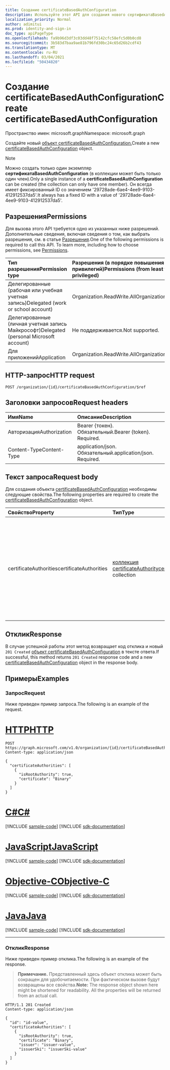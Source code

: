 ```yaml
---
title: Создание certificateBasedAuthConfiguration
description: Используйте этот API для создания нового сертификатаBasedAuthConfiguration.
localization_priority: Normal
author: adimitui
ms.prod: identity-and-sign-in
doc_type: apiPageType
ms.openlocfilehash: fa9b96d3df3c03dd48f75142cfc58efc5d0b0cd8
ms.sourcegitcommit: 3b583d7baa9ae81b796fd30bc24c65d26b2cdf43
ms.translationtype: MT
ms.contentlocale: ru-RU
ms.lasthandoff: 03/04/2021
ms.locfileid: "50434820"
---
```

# <a name="create-certificatebasedauthconfiguration"></a><span data-ttu-id="04e33-103">Создание certificateBasedAuthConfiguration</span><span class="sxs-lookup"><span data-stu-id="04e33-103">Create certificateBasedAuthConfiguration</span></span>

<span data-ttu-id="04e33-104">Пространство имен: microsoft.graph</span><span class="sxs-lookup"><span data-stu-id="04e33-104">Namespace: microsoft.graph</span></span>

<span data-ttu-id="04e33-105">Создайте новый [объект certificateBasedAuthConfiguration.](../resources/certificateBasedAuthConfiguration.md)</span><span class="sxs-lookup"><span data-stu-id="04e33-105">Create a new [certificateBasedAuthConfiguration](../resources/certificateBasedAuthConfiguration.md) object.</span></span>

> [!NOTE]
> <span data-ttu-id="04e33-106">Можно создать только один экземпляр **сертификатаBasedAuthConfiguration** (в коллекции может быть только один член).</span><span class="sxs-lookup"><span data-stu-id="04e33-106">Only a single instance of a **certificateBasedAuthConfiguration** can be created (the collection can only have one member).</span></span> <span data-ttu-id="04e33-107">Он всегда имеет фиксированный ID со значением '29728ade-6ae4-4ee9-9103-412912537da5'.</span><span class="sxs-lookup"><span data-stu-id="04e33-107">It always has a fixed ID with a value of '29728ade-6ae4-4ee9-9103-412912537da5'.</span></span>

## <a name="permissions"></a><span data-ttu-id="04e33-108">Разрешения</span><span class="sxs-lookup"><span data-stu-id="04e33-108">Permissions</span></span>

<span data-ttu-id="04e33-p102">Для вызова этого API требуется одно из указанных ниже разрешений. Дополнительные сведения, включая сведения о том, как выбрать разрешения, см. в статье [Разрешения](/graph/permissions-reference).</span><span class="sxs-lookup"><span data-stu-id="04e33-p102">One of the following permissions is required to call this API. To learn more, including how to choose permissions, see [Permissions](/graph/permissions-reference).</span></span>

| <span data-ttu-id="04e33-111">Тип разрешения</span><span class="sxs-lookup"><span data-stu-id="04e33-111">Permission type</span></span>                        | <span data-ttu-id="04e33-112">Разрешения (в порядке повышения привилегий)</span><span class="sxs-lookup"><span data-stu-id="04e33-112">Permissions (from least to most privileged)</span></span> |
|:---------------------------------------|:--------------------------------------------|
| <span data-ttu-id="04e33-113">Делегированные (рабочая или учебная учетная запись)</span><span class="sxs-lookup"><span data-stu-id="04e33-113">Delegated (work or school account)</span></span>     | <span data-ttu-id="04e33-114">Organization.ReadWrite.All</span><span class="sxs-lookup"><span data-stu-id="04e33-114">Organization.ReadWrite.All</span></span> |
| <span data-ttu-id="04e33-115">Делегированные (личная учетная запись Майкрософт)</span><span class="sxs-lookup"><span data-stu-id="04e33-115">Delegated (personal Microsoft account)</span></span> | <span data-ttu-id="04e33-116">Не поддерживается.</span><span class="sxs-lookup"><span data-stu-id="04e33-116">Not supported.</span></span> |
| <span data-ttu-id="04e33-117">Для приложений</span><span class="sxs-lookup"><span data-stu-id="04e33-117">Application</span></span>    | <span data-ttu-id="04e33-118">Organization.ReadWrite.All</span><span class="sxs-lookup"><span data-stu-id="04e33-118">Organization.ReadWrite.All</span></span> |

## <a name="http-request"></a><span data-ttu-id="04e33-119">HTTP-запрос</span><span class="sxs-lookup"><span data-stu-id="04e33-119">HTTP request</span></span>

<!-- { "blockType": "ignored" } -->

```http
POST /organization/{id}/certificateBasedAuthConfiguration/$ref
```

## <a name="request-headers"></a><span data-ttu-id="04e33-120">Заголовки запросов</span><span class="sxs-lookup"><span data-stu-id="04e33-120">Request headers</span></span>

| <span data-ttu-id="04e33-121">Имя</span><span class="sxs-lookup"><span data-stu-id="04e33-121">Name</span></span>          | <span data-ttu-id="04e33-122">Описание</span><span class="sxs-lookup"><span data-stu-id="04e33-122">Description</span></span>   |
|:--------------|:--------------|
| <span data-ttu-id="04e33-123">Авторизация</span><span class="sxs-lookup"><span data-stu-id="04e33-123">Authorization</span></span> | <span data-ttu-id="04e33-p103">Bearer {токен}. Обязательный.</span><span class="sxs-lookup"><span data-stu-id="04e33-p103">Bearer {token}. Required.</span></span> |
| <span data-ttu-id="04e33-126">Content-Type</span><span class="sxs-lookup"><span data-stu-id="04e33-126">Content-Type</span></span> | <span data-ttu-id="04e33-p104">application/json. Обязательный.</span><span class="sxs-lookup"><span data-stu-id="04e33-p104">application/json. Required.</span></span> |

## <a name="request-body"></a><span data-ttu-id="04e33-129">Текст запроса</span><span class="sxs-lookup"><span data-stu-id="04e33-129">Request body</span></span>

<span data-ttu-id="04e33-130">Для создания объекта [certificateBasedAuthConfiguration](../resources/certificatebasedauthconfiguration.md) необходимы следующие свойства.</span><span class="sxs-lookup"><span data-stu-id="04e33-130">The following properties are required to create the [certificateBasedAuthConfiguration](../resources/certificatebasedauthconfiguration.md) object.</span></span>

| <span data-ttu-id="04e33-131">Свойство</span><span class="sxs-lookup"><span data-stu-id="04e33-131">Property</span></span>     | <span data-ttu-id="04e33-132">Тип</span><span class="sxs-lookup"><span data-stu-id="04e33-132">Type</span></span>        | <span data-ttu-id="04e33-133">Описание</span><span class="sxs-lookup"><span data-stu-id="04e33-133">Description</span></span> |
|:-------------|:------------|:------------|
|<span data-ttu-id="04e33-134">certificateAuthorities</span><span class="sxs-lookup"><span data-stu-id="04e33-134">certificateAuthorities</span></span>| <span data-ttu-id="04e33-135">[коллекция certificateAuthority](../resources/certificateauthority.md)</span><span class="sxs-lookup"><span data-stu-id="04e33-135">[certificateAuthority](../resources/certificateauthority.md) collection</span></span> |<span data-ttu-id="04e33-136">Коллекция органов сертификации, создав цепочку доверенных сертификатов.</span><span class="sxs-lookup"><span data-stu-id="04e33-136">Collection of certificate authorities that creates a trusted certificate chain.</span></span>  <span data-ttu-id="04e33-137">Каждый член коллекции должен содержать **свойства сертификата** **и isRootAuthority.**</span><span class="sxs-lookup"><span data-stu-id="04e33-137">Each member of the collection must contain **certificate** and **isRootAuthority** properties.</span></span> |

## <a name="response"></a><span data-ttu-id="04e33-138">Отклик</span><span class="sxs-lookup"><span data-stu-id="04e33-138">Response</span></span>

<span data-ttu-id="04e33-139">В случае успешной работы этот метод возвращает код отклика и новый `201 Created` [объект certificateBasedAuthConfiguration](../resources/certificatebasedauthconfiguration.md) в тексте ответа.</span><span class="sxs-lookup"><span data-stu-id="04e33-139">If successful, this method returns `201 Created` response code and a new [certificateBasedAuthConfiguration](../resources/certificatebasedauthconfiguration.md) object in the response body.</span></span>

## <a name="examples"></a><span data-ttu-id="04e33-140">Примеры</span><span class="sxs-lookup"><span data-stu-id="04e33-140">Examples</span></span>

### <a name="request"></a><span data-ttu-id="04e33-141">Запрос</span><span class="sxs-lookup"><span data-stu-id="04e33-141">Request</span></span>

<span data-ttu-id="04e33-142">Ниже приведен пример запроса.</span><span class="sxs-lookup"><span data-stu-id="04e33-142">The following is an example of the request.</span></span>

# <a name="http"></a>[<span data-ttu-id="04e33-143">HTTP</span><span class="sxs-lookup"><span data-stu-id="04e33-143">HTTP</span></span>](#tab/http)
<!-- {
  "blockType": "request",
  "name": "create_certificatebasedauthconfiguration_from_certificatebasedauthconfiguration"
}-->

```http
POST https://graph.microsoft.com/v1.0/organization/{id}/certificateBasedAuthConfiguration/$ref
Content-type: application/json

{
  "certificateAuthorities": [
    {
      "isRootAuthority": true,
      "certificate": "Binary"
    }
  ]
}
```
# <a name="c"></a>[<span data-ttu-id="04e33-144">C#</span><span class="sxs-lookup"><span data-stu-id="04e33-144">C#</span></span>](#tab/csharp)
[!INCLUDE [sample-code](../includes/snippets/csharp/create-certificatebasedauthconfiguration-from-certificatebasedauthconfiguration-csharp-snippets.md)]
[!INCLUDE [sdk-documentation](../includes/snippets/snippets-sdk-documentation-link.md)]

# <a name="javascript"></a>[<span data-ttu-id="04e33-145">JavaScript</span><span class="sxs-lookup"><span data-stu-id="04e33-145">JavaScript</span></span>](#tab/javascript)
[!INCLUDE [sample-code](../includes/snippets/javascript/create-certificatebasedauthconfiguration-from-certificatebasedauthconfiguration-javascript-snippets.md)]
[!INCLUDE [sdk-documentation](../includes/snippets/snippets-sdk-documentation-link.md)]

# <a name="objective-c"></a>[<span data-ttu-id="04e33-146">Objective-C</span><span class="sxs-lookup"><span data-stu-id="04e33-146">Objective-C</span></span>](#tab/objc)
[!INCLUDE [sample-code](../includes/snippets/objc/create-certificatebasedauthconfiguration-from-certificatebasedauthconfiguration-objc-snippets.md)]
[!INCLUDE [sdk-documentation](../includes/snippets/snippets-sdk-documentation-link.md)]

# <a name="java"></a>[<span data-ttu-id="04e33-147">Java</span><span class="sxs-lookup"><span data-stu-id="04e33-147">Java</span></span>](#tab/java)
[!INCLUDE [sample-code](../includes/snippets/java/create-certificatebasedauthconfiguration-from-certificatebasedauthconfiguration-java-snippets.md)]
[!INCLUDE [sdk-documentation](../includes/snippets/snippets-sdk-documentation-link.md)]


---


### <a name="response"></a><span data-ttu-id="04e33-148">Отклик</span><span class="sxs-lookup"><span data-stu-id="04e33-148">Response</span></span>

<span data-ttu-id="04e33-149">Ниже приведен пример отклика.</span><span class="sxs-lookup"><span data-stu-id="04e33-149">The following is an example of the response.</span></span>

> <span data-ttu-id="04e33-p106">**Примечание.** Представленный здесь объект отклика может быть сокращен для удобочитаемости. При фактическом вызове будут возвращены все свойства.</span><span class="sxs-lookup"><span data-stu-id="04e33-p106">**Note:** The response object shown here might be shortened for readability. All the properties will be returned from an actual call.</span></span>

<!-- {
  "blockType": "response",
  "truncated": true,
  "@odata.type": "microsoft.graph.certificateBasedAuthConfiguration"
} -->

```http
HTTP/1.1 201 Created
Content-type: application/json

{
  "id": "id-value",
  "certificateAuthorities": [
    {
      "isRootAuthority": true,
      "certificate": "Binary",
      "issuer": "issuer-value",
      "issuerSki": "issuerSki-value"
    }
  ]
}
```

<!-- uuid: 16cd6b66-4b1a-43a1-adaf-3a886856ed98
2019-02-04 14:57:30 UTC -->
<!-- {
  "type": "#page.annotation",
  "description": "Create certificateBasedAuthConfiguration",
  "keywords": "",
  "section": "documentation",
  "tocPath": ""
}-->

